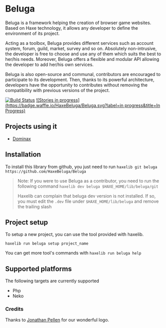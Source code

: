Beluga
======

Beluga is a framework helping the creation of browser game websites. Based on Haxe technology, it allows any developer to define the environment of its project.

Acting as a toolbox, Beluga provides different services such as account system, forum, guild, market, survey and so on. Absolutely non-intrusive, the developer is free to choose and use any of them which suits the best to her/his needs. Moreover, Beluga offers a flexible and modular API allowing the developer to add her/his own services.

Beluga is also open-source and communal, contributors are encouraged to participate to its development. Then, thanks to its powerful architecture, developers have the opportunity to contributes without removing the compatibility with previous versions of the project.

[![Build Status](https://travis-ci.org/HaxeBeluga/Beluga.png?branch=master)](https://travis-ci.org/HaxeBeluga/Beluga)
[![Stories in progress](https://badge.waffle.io/HaxeBeluga/Beluga.svg?label=in progress&title=In Progress)](http://waffle.io/HaxeBeluga/Beluga)

## Projects using it

* [Dominax](https://github.com/HaxeBeluga/Dominax "dominax")

## Installation

To install this library from github, you just need to run `haxelib git beluga https://github.com/HaxeBeluga/Beluga`

> Note: If you were to use Beluga as a contributor, you need to run the following command `haxelib dev beluga $HAXE_HOME/lib/beluga/git`
> 
> Haxelib can complain that beluga dev version is not installed. If so, you must edit the `.dev` file under `$HAXE_HOME/lib/beluga` and remove the trailing slash

## Project setup

To setup a new project, you can use the tool provided with haxelib.

`haxelib run beluga setup project_name`

You can get more tool's commands with `haxelib run beluga help`

## Supported platforms

The following targets are currently supported

* Php
* Neko

### Credits
Thanks to [Jonathan Pellen](http://fr.viadeo.com/fr/profile/jonathan.pellen) for our wonderful logo.

